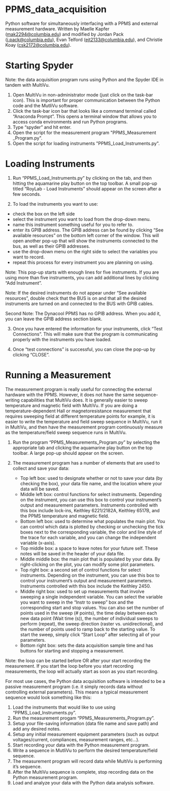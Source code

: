 # PPMS_data_acquisition
Python software for simultaneously interfacing with a PPMS and external measurement hardware.
Written by Maelle Kapfer (mak2294@columbia.edu) and modified by Jordan Pack (j.pack@columbia.edu), Evan Telford (ejt2133@columbia.edu), and Christie Koay (csk2172@columbia.edu).

# Starting Spyder
Note: the data acquisition program runs using Python and the Spyder IDE in tandem with MultiVu.

1.  Open MultiVu in non-administrator mode (just click on the task-bar icon). This is important for proper communication between the Python code and the MutliVu software.
2.  Click the task-bar icon bar that looks like a command terminal called “Anaconda Prompt”. This opens a terminal window that allows you to access conda environments and run Python programs.
3.  Type “spyder” and hit enter.
4.  Open the script for the measurement program "PPMS_Measurement _Program.py".
5.  Open the script for loading instruments "PPMS_Load_Instruments.py".

# Loading Instruments

1.  Run “PPMS_Load_Instruments.py” by clicking on the tab, and then hitting the aquamarine play button on the top toolbar. A small pop-up titled “RoyLab - Load Instruments” should appear on the screen after a few seconds.

2.  To load the instruments you want to use:
  - check the box on the left side
  - select the instrument you want to load from the drop-down menu. 
  - name this instrument something useful for you to refer to.
  - enter its GPIB address. The GPIB address can be found by clicking “See available resources” on the bottom left corner of the window. This will open another pop-up that will show the instruments connected to the bus, as well as their GPIB addresses. 
  - use the drop-down menu on the right side to select the variables you want to record. 
  - repeat this process for every instrument you are planning on using. 

  Note: This pop-up starts with enough lines for five instruments. If you are using more than five instruments, you can add additional lines by clicking “Add Instrument”.

Note: If the desired instruments do not appear under “See available resources”, double check that the BUS is on and that all the desired instruments are turned on and connected to the BUS with GPIB cables.	

Second Note: The Dynacool PPMS has no GPIB address. When you add it, you can leave the GPIB address section blank.

3.  Once you have entered the information for your instruments, click “Test Connections”. This will make sure that the program is communicating properly with the instruments you have loaded. 

4.  Once “test connections” is successful, you can close the pop-up by clicking “CLOSE”.

# Running a Measurement
The measurement program is really useful for connecting the external hardware with the PPMS. However, it does not have the same sequence-writing capabilities that MultiVu does. It is generally easier to sweep temperature and magnetic field with MultiVu. If you are doing a temperature-dependent Hall or magnetoresistance measurement that requires sweeping field at different temperature points for example, it is easier to write the temperature and field sweep sequence in MultiVu, run it in MultiVu, and then have the measurement program continuously measure as the temperature/field sweep sequence runs in MultiVu. 

1.  Run the program “PPMS_Measurements_Program.py” by selecting the appropriate tab and clicking the aquamarine play button on the top toolbar. A large pop-up should appear on the screen.

2.  The measurement program has a number of elements that are used to collect and save your data:
    - Top left box: used to designate whether or not to save your data (by checking the box), your data file name, and the location where your data will be saved.
    - Middle left box: control functions for select instruments. Depending on the instrument, you can use this box to control your instrument’s output and measurement parameters. Instruments controlled with this box include lock-ins, Keithley 6221/2182A, Keithley 6517B, and the PPMS temperature and magnetic field.
    - Bottom left box: used to determine what populates the main plot. You can control which data is plotted by checking or unchecking the tick boxes next to the corresponding variable, the color and line style of the trace for each variable, and you can change the independent variable (x-axis).
    - Top middle box: a space to leave notes for your future self. These notes will be saved in the header of your data file.
    - Middle middle box: the main plot that is populated by your data. By right-clicking on the plot, you can modify some plot parameters.
    - Top right box: a second set of control functions for select instruments. Depending on the instrument, you can use this box to control your instrument’s output and measurement parameters. Instruments controlled with this box include the Keithley 2450.
    - Middle right box: used to set up measurements that involve sweeping a single independent variable. You can select the variable you want to sweep in the “Instr to sweep” box and the corresponding start and stop values. You can also set the number of points used in the sweep (# points), the time delay between each new data point (Wait time (s)), the number of individual sweeps to perform (repeat), the sweep direction (raster vs. unidirectional), and the number of points used to ramp back to the starting value. To start the sweep, simply click “Start Loop” after selecting all of your parameters. 
    - Bottom right box: sets the data acquisition sample time and has buttons for starting and stopping a measurement.

Note: the loop can be started before OR after your start recording the measurement. If you start the loop before you start recording measurements, the loop will actually start as soon as you start recording.

For most use cases, the Python data acquisition software is intended to be a passive measurement program (i.e. it simply records data without controlling external parameters). This means a typical measurement sequence would look something like this:
1.  Load the instruments that would like to use using “PPMS_Load_Instruments.py”.
2.  Run the measurement progam “PPMS_Measurements_Program.py”.
3.  Setup your file-saving information (data file name and save path) and add any desired notes.
4.  Setup any initial measurement equipment parameters (such as output voltages/current, compliances, measurement ranges, etc…).
5.  Start recording your data with the Python measurement program.
6.  Write a sequence in MutliVu to perform the desired temperature/field sequence.
7.  The measurement program will record data while MultiVu is performing it’s sequence.
8.  After the MultiVu sequence is complete, stop recording data on the Python measurement program.
9.  Load and analyze your data with the Python data analysis software.
